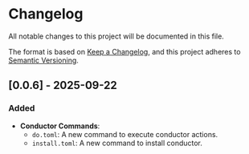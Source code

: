 # Changelog

All notable changes to this project will be documented in this file.

The format is based on [Keep a Changelog](https://keepachangelog.com/en/1.0.0/),
and this project adheres to [Semantic Versioning](https://semver.org/spec/v2.0.0.html).

## [0.0.6] - 2025-09-22

### Added

-   **Conductor Commands**:
    -   `do.toml`: A new command to execute conductor actions.
    -   `install.toml`: A new command to install conductor.
